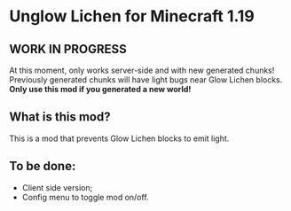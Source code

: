 # Unglow Lichen for Minecraft 1.19

## WORK IN PROGRESS
At this moment, only works server-side and with new generated chunks! Previously generated chunks will have light bugs near Glow Lichen blocks. **Only use this mod if you generated a new world!**

## What is this mod?

This is a mod that prevents Glow Lichen blocks to emit light.

## To be done:

- Client side version;
- Config menu to toggle mod on/off.
